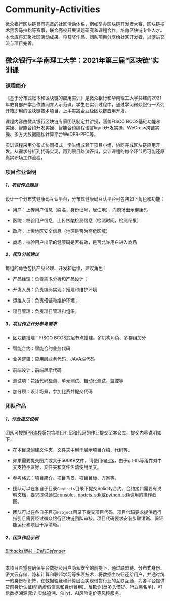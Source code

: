 # Community-Activities

微众银行区块链具有完备的社区活动体系，例如举办区块链开发者大赛、区块链技术黑客马拉松等赛事，联合高校开展课题研究和课程合作，培育区块链专业人才。本仓库将汇聚社区活动成果，将获奖作品、团队项目分享给社区开发者，以促进交流与项目完善。

## 微众银行×华南理工大学：2021年第三届“区块链”实训课

### 课程简介

《基于分布式账本和区块链的应用实训》是微众银行和华南理工大学共建的2021年教育部产学合作协同育人示范课，学生在实训过程中，通过学习微众银行一系列开箱即用的区块链技术项目，上手实践企业级区块链应用开发。

课程内容由微众银行区块链专家团队制定并讲授，涵盖FISCO BCOS基础功能和实操、智能合约开发实操、智能合约编程语言liquid开发实操、WeCross跨链实操、多方大数据隐私计算平台WeDPR-PPC等。

实训课程采用分布式协同模式，学生组成若干项目小组，协同完成区块链应用开发。从需求分析到代码实现，再到项目路演答辩，实训课程的每个环节尽可能还原真实职场工作流程，

### **项目作业说明**

##### 1、项目作业题目

设计一个分布式健康码互认平台，分布式健康码互认平台可包含如下角色和功能：

* 用户：上传用户信息（姓名，身份证号，居住地），向商场出示健康码

* 医院：校验用户信息，上传核酸检测信息（检测时间，检测结果）

* 政府：上传地区安全信息（地区是否为高危区域）

* 商场：校验用户出示的健康码是否有效，是否允许用户进入商场

##### 2、团队分组建议

每组的角色包括产品经理、开发和运维，建议角色：

* 产品经理：负责需求分析和产品设计；

* 开发人员：负责编码实现；搭建和维护环境

* 运维人员：负责搭链和维护环境；

* 项目管理：负责项目管理和组织。

##### 3、项目作业评分参考需求

* 区块链搭建：FISCO BCOS底层节点搭建。多机构角色、多群组加分

* 智能合约：智能合约业务代码

* 业务逻辑：应用层业务代码，JAVA端代码

* 前端设计：前端展示代码

* 测试项：包括代码检测、单元测试、自动化测试，监控等

* 加分项：设计场景，参加比赛并提交代码

### 团队作品

##### 1、作业提交说明

团队可按照[PR流程](https://mp.weixin.qq.com/s/Uq5r1IaZfelWnhCThHSKXw)将包含项目介绍和代码的作业提交至本仓库，提交内容说明如下：

* 在本目录创建文件夹，文件夹中用于展示项目介绍、代码等。

* 如果需要提交图片或大于500KB文件，请使用[git-lfs](https://git-lfs.github.com/)，由于git-lfs等组件对中文支持不友好，文件夹和文件名请使用英文。

* 参考格式：项目简介、项目背景、项目目标、方案等。

* 团队可以在各自子目录`Contrcts`目录下提交Solidity合约。合约接口需要有说明文档，要求提供通过[console](https://github.com/FISCO-BCOS/console)、[nodejs-sdk](https://github.com/FISCO-BCOS/nodejs-sdk)或[python-sdk](https://github.com/FISCO-BCOS/python-sdk)调用的操作截图。

* 团队可以在各自子目录`Project`目录下提交项目代码。项目代码要求提供运行指引且需要经过微众银行区块链团队审核。项目代码要求安装步骤清晰、保证能运行和项目干净清晰。

##### 2、团队作品示例

###### [Bithacks团队：DeFiDefender](https://github.com/FISCO-BCOS/hackathon/blob/master/201908-Shenzhen/Bithacks/README.md)

本项目希望在确保平台数据及用户隐私安全的前提下，通过联盟链、分布式身份、密文云存储、隐私计算和联邦学习等多项技术，将数据主权归还给用户，并通过统一的身份标识符，在数据验证和计算层面实现借贷行业的互联互通，为各平台提供贷前身份认证(防范虚假信息和身份冒用)、反欺诈(反多头借贷、行业黑名单)、可信数据溯源(欺诈实体追溯、催收)、AI风险定价等风控服务。



